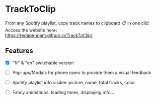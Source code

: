 # TrackToClip

From any Spotify playlist, copy track names to clipboard 📋 in one clic!<br/>
Access the website here:<br/>
https://redapengam.github.io/TrackToClip/

## Features

- [x] "fr" & "en" switchable version
- [ ] Pop-ups/Modals for phone users to provide them a visual feedback
- [ ] Spotify playlist info visible: picture, name, total tracks, color
- [ ] Fancy animations: loading times, displaying info...

